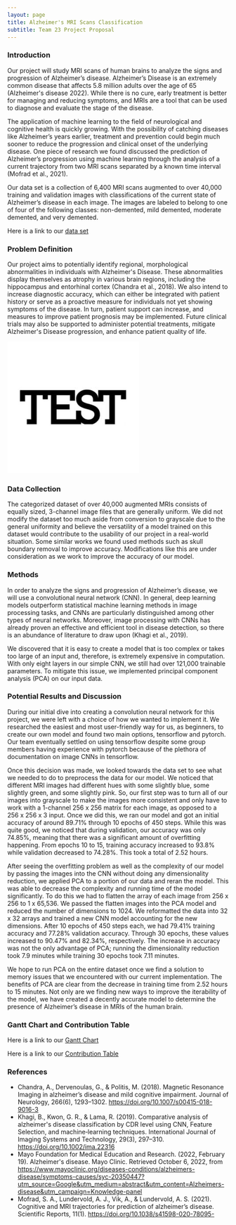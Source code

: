 ```yaml
---
layout: page
title: Alzheimer's MRI Scans Classification
subtitle: Team 23 Project Proposal
---
```


### Introduction

Our project will study MRI scans of human brains to analyze the signs and progression of Alzheimer’s disease. Alzheimer’s Disease is an extremely common disease that affects 5.8 million adults over the age of 65 (Alzheimer's disease 2022). While there is no cure, early treatment is better for managing and reducing symptoms, and MRIs are a tool that can be used to diagnose and evaluate the stage of the disease.

The application of machine learning to the field of neurological and cognitive health is quickly growing. With the possibility of catching diseases like Alzheimer’s years earlier, treatment and prevention could begin much sooner to reduce the progression and clinical onset of the underlying disease. One piece of research we found discussed the prediction of Alzheimer’s progression using machine learning through the analysis of a current trajectory from two MRI scans separated by a known time interval (Mofrad et al., 2021).

Our data set is a collection of 6,400 MRI scans augmented to over 40,000 training and validation images with classifications of the current state of Alzheimer’s disease in each image. The images are labeled to belong to one of four of the following classes: non-demented, mild demented, moderate demented, and very demented. 

Here is a link to our [data set](https://www.kaggle.com/datasets/uraninjo/augmented-alzheimer-mri-dataset)

### Problem Definition

Our project aims to potentially identify regional, morphological abnormalities in individuals with Alzheimer's Disease. These abnormalities display themselves as atrophy in various brain regions, including the hippocampus and entorhinal cortex (Chandra et al., 2018). We also intend to increase diagnostic accuracy, which can either be integrated with patient history or serve as a proactive measure for individuals not yet showing symptoms of the disease. In turn, patient support can increase, and measures to improve patient prognosis may be implemented. Future clinical trials may also be supported to administer potential treatments, mitigate Alzheimer's Disease progression, and enhance patient quality of life.

![test-image](assets/img/test-image.jpg)

### Data Collection

The categorized dataset of over 40,000 augmented MRIs consists of equally sized, 3-channel image files that are generally uniform. We did not modify the dataset too much aside from conversion to grayscale due to the general uniformity and believe the versatility of a model trained on this dataset would contribute to the usability of our project in a real-world situation. Some similar works we found used methods such as skull boundary removal to improve accuracy. Modifications like this are under consideration as we work to improve the accuracy of our model.

### Methods

In order to analyze the signs and progression of Alzheimer’s disease, we will use a convolutional neural network (CNN). In general, deep learning models outperform statistical machine learning methods in image processing tasks, and CNNs are particularly distinguished among other types of neural networks. Moreover, image processing with CNNs has already proven an effective and efficient tool in disease detection, so there is an abundance of literature to draw upon (Khagi et al., 2019).
 
We discovered that it is easy to create a model that is too complex or takes too large of an input and, therefore, is extremely expensive in computation. With only eight layers in our simple CNN, we still had over 121,000 trainable parameters. To mitigate this issue, we implemented principal component analysis (PCA) on our input data.



### Potential Results and Discussion

During our initial dive into creating a convolution neural network for this project, we were left with a choice of how we wanted to implement it. We researched the easiest and most user-friendly way for us, as beginners, to create our own model and found two main options, tensorflow and pytorch. Our team eventually settled on using tensorflow despite some group members having experience with pytorch because of the plethora of documentation on image CNNs in tensorflow.
 
Once this decision was made, we looked towards the data set to see what we needed to do to preprocess the data for our model. We noticed that different MRI images had different hues with some slightly blue, some slightly green, and some slightly pink. So, our first step was to turn all of our images into grayscale to make the images more consistent and only have to work with a 1-channel 256 x 256 matrix for each image, as opposed to a 256 x 256 x 3 input. Once we did this, we ran our model and got an initial accuracy of around 89.71% through 10 epochs of 450 steps. While this was quite good, we noticed that during validation, our accuracy was only 74.85%, meaning that there was a significant amount of overfitting happening. From epochs 10 to 15, training accuracy increased to 93.8% while validation decreased to 74.28%. This took a total of 2.52 hours.
	
After seeing the overfitting problem as well as the complexity of our model by passing the images into the CNN without doing any dimensionality reduction, we applied PCA to a portion of our data and reran the model. This was able to decrease the complexity and running time of the model significantly. To do this we had to flatten the array of each image from 256 x 256 to 1 x 65,536. We passed the flatten images into the PCA model and reduced the number of dimensions to 1024. We reformatted the data into 32 x 32 arrays and trained a new CNN model accounting for the new dimensions. After 10 epochs of 450 steps each, we had 79.41% training accuracy and 77.28% validation accuracy. Through 30 epochs, these values increased to 90.47% and 82.34%, respectively. The increase in accuracy was not the only advantage of PCA; running the dimensionality reduction took 7.9 minutes while training 30 epochs took 7.11 minutes.
 
We hope to run PCA on the entire dataset once we find a solution to memory issues that we encountered with our current implementation. The benefits of PCA are clear from the decrease in training time from 2.52 hours to 15 minutes. Not only are we finding new ways to improve the iterability of the model, we have created a decently accurate model to determine the presence of Alzheimer’s disease in MRIs of the human brain.



### Gantt Chart and Contribution Table

Here is a link to our [Gantt Chart](https://gtvault-my.sharepoint.com/:x:/g/personal/scanastra3_gatech_edu/EV418BSlG0dIvm-2YcQRGKwB812RjocrHM2qpRjKDK-q9A?e=HlPncl)

Here is a link to our [Contribution Table](https://gtvault-my.sharepoint.com/:x:/g/personal/scanastra3_gatech_edu/EfC08hdEY7VAvQ7QMMIQ2TABL5AW9ueuiT-u4cN8wCn8bg?e=FmujgV)

### References

* Chandra, A., Dervenoulas, G., & Politis, M. (2018). Magnetic Resonance Imaging in alzheimer’s disease and mild cognitive impairment. Journal of Neurology, 266(6), 1293–1302. https://doi.org/10.1007/s00415-018-9016-3
* Khagi, B., Kwon, G. R., & Lama, R. (2019). Comparative analysis of alzheimer's disease classification by CDR level using CNN, Feature Selection, and machine‐learning techniques. International Journal of Imaging Systems and Technology, 29(3), 297–310. https://doi.org/10.1002/ima.22316
* Mayo Foundation for Medical Education and Research. (2022, February 19). Alzheimer's disease. Mayo Clinic. Retrieved October 6, 2022, from https://www.mayoclinic.org/diseases-conditions/alzheimers-disease/symptoms-causes/syc-20350447?utm_source=Google&utm_medium=abstract&utm_content=Alzheimers-disease&utm_campaign=Knowledge-panel
* Mofrad, S. A., Lundervold, A. J., Vik, A., & Lundervold, A. S. (2021). Cognitive and MRI trajectories for prediction of alzheimer’s disease. Scientific Reports, 11(1). https://doi.org/10.1038/s41598-020-78095-


